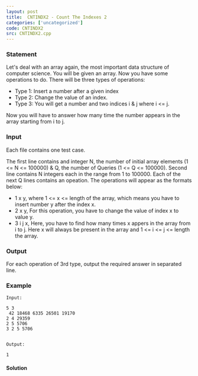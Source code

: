 ```yaml
---
layout: post
title:  CNTINDX2 - Count The Indexes 2
categories: ['uncategorized']
code: CNTINDX2
src: CNTINDX2.cpp
---
```


### **Statement**

Let's deal with an array again, the most important data structure of computer
science. You will be given an array. Now you have some operations to do. There
will be three types of operations:

  * Type 1: Insert a number after a given index
  * Type 2: Change the value of an index.
  * Type 3: You will get a number and two indices i & j where i <= j.

Now you will have to answer how many time the number appears in the array
starting from i to j.

### Input

Each file contains one test case.

The first line contains and integer N, the number of initial array elements (1
<= N <= 100000) & Q, the number of Queries (1 <= Q <= 100000). Second line
contains N integers each in the range from 1 to 100000. Each of the next Q
lines contains an opeation. The operations will appear as the formats below:

  * 1 x y, where 1 <= x <= length of the array, which means you have to insert number y after the index x.
  * 2 x y, For this operation, you have to change the value of index x to value y.
  * 3 i j x, Here, you have to find how many times x appers in the array from i to j. Here x will always be present in the array and 1 <= i <= j <= length the array.

### Output

For each operation of 3rd type, output the required answer in separated line.

### Example

    
    
    Input:
    5 3  
     42 18468 6335 26501 19170  
    2 4 29359  
    2 5 5706  
    3 2 5 5706
    
    
    Output:
    1
    



#### **Solution**




